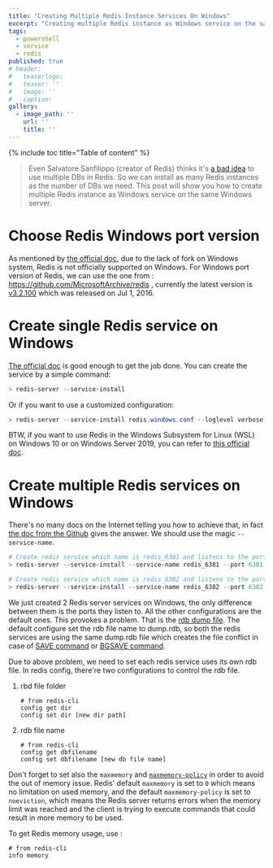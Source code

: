 ```yaml
---
title: "Creating Multiple Redis Instance Services On Windows"
excerpt: "Creating multiple Redis instance as Windows service on the same Windows server."
tags:
  - powershell
  - service
  - redis
published: true
# header:
#   teaserlogo:
#   teaser: ''
#   image: ''
#   caption:
gallery:
  - image_path: ''
    url: ''
    title: ''
---
```


{% include toc title="Table of content" %}

> Even Salvatore Sanfilippo (creator of Redis) thinks it's [a bad idea](https://stackoverflow.com/a/36498590) to use multiple DBs in Redis. So we can install as many Redis instances as the number of DBs we need. This post will show you how to create multiple Redis instance as Windows service on the same Windows server.

# Choose Redis Windows port version

As mentioned by [the official doc](https://redislabs.com/ebook/appendix-a/a-3-installing-on-windows/a-3-1-drawbacks-of-redis-on-windows/), due to the lack of fork on Windows system, Redis is not officially supported on Windows. For Windows port version of Redis, we can use the one from : https://github.com/MicrosoftArchive/redis , currently the latest version is [v3.2.100](https://github.com/MicrosoftArchive/redis/releases/tag/win-3.2.100) which was released on Jul 1, 2016.

# Create single Redis service on Windows

[The official doc](https://redislabs.com/blog/redis-on-windows-8-1-and-previous-versions/) is good enough to get the job done. You can create the service by a simple command:

```powershell
> redis-server --service-install
```

Or if you want to use a customized configuration:

```powershell
> redis-server --service-install redis.windows.conf --loglevel verbose
```

BTW, if you want to use Redis in the Windows Subsystem for Linux (WSL) on Windows 10 or on Windows Server 2019, you can refer to [this official doc](https://redislabs.com/blog/redis-on-windows-10/).

# Create multiple Redis services on Windows

There's no many docs on the Internet telling you how to achieve that, in fact [the doc from the Github](https://github.com/MicrosoftArchive/redis/blob/3.0/Windows%20Service%20Documentation.md#naming-the-service) gives the answer. We should use the magic `--service-name`.

```powershell
# Create redis service which name is redis_6381 and listens to the port tcp 6381
> redis-server --service-install --service-name redis_6381 --port 6381

# Create redis service which name is redis_6382 and listens to the port tcp 6382
> redis-server --service-install --service-name redis_6382 --port 6382
```

We just created 2 Redis server services on Windows, the only difference between them is the ports they listen to. All the other configurations are the default ones. This provokes a problem. That is the [rdb dump file](https://redis.io/topics/persistence). The default configure set the rdb file name to dump.rdb, so both the redis services are using the same dump.rdb file which creates the file conflict in case of [SAVE command](https://redis.io/commands/save) or [BGSAVE command](https://redis.io/commands/bgsave).

Due to above problem, we need to set each redis service uses its own rdb file.
In redis config, there're two configurations to control the rdb file.

1. rbd file folder

    ```shell
    # from redis-cli
    config get dir
    config set dir [new dir path]
    ```

2. rdb file name

    ```shell
    # from redis-cli
    config get dbfilename
    config set dbfilename [new db file name]
    ```

Don't forget to set also the `maxmemory` and [`maxmemory-policy`](https://redis.io/topics/lru-cache) in order to avoid the out of memory issue. Redis' default `maxmemory` is set to `0` which means no limitation on used memory, and the default `maxmemory-policy` is set to `noeviction`, which means the Redis server returns errors when the memory limit was reached and the client is trying to execute commands that could result in more memory to be used.

To get Redis memory usage, use :
```shell
# from redis-cli
info memory
```
